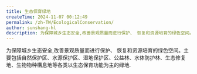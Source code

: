 ```yaml
---
title: 生态保育绿地
createTime: 2024-11-07 00:12:49
permalink: /zh-TW/EcologicalConservation/
author: sunshang-hl
description: 为保障城乡生态安全,改善景观质量而进行保护、 恢复和资源培育的绿色空间。主要包括自然保护区、水源保护区、湿地保护区、公益林、水体防护林、生态修复地、生物物种構息地等各类以生态保育功能为主的绿地.
---
```


为保障城乡生态安全,改善景观质量而进行保护、 恢复和资源培育的绿色空间。主要包括自然保护区、水源保护区、湿地保护区、公益林、水体防护林、生态修复地、生物物种構息地等各类以生态保育功能为主的绿地.
